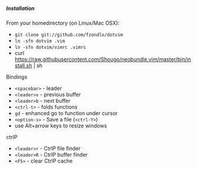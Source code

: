 ##### Installation

From your homedirectory (on Linux/Mac OSX):
* `git clone git://github.com/fzondlo/dotvim`
* `ln -sfn dotvim .vim`
* `ln -sfn dotvim/vimrc .vimrc`
* curl https://raw.githubusercontent.com/Shougo/neobundle.vim/master/bin/install.sh | sh

Bindings
* `<spacebar>` - leader
* `<leader>v` - previous buffer
* `<leader>b` - next buffer
* `<ctrl-t>` - folds functions
* `gd` - enhanced go to function under cursor
* `<option-s>` - Save a file (`<ctrl-Y>`)
* use Alt+arrow keys to resize windows

ctrlP
* `<leader>r` - CtrlP file finder
* `<leader>R` - CtrlP buffer finder
* `<F5>` - clear CtrlP cache 
